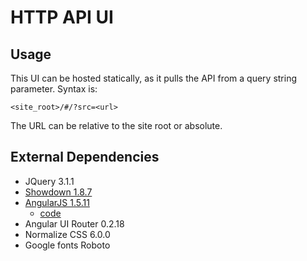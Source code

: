# HTTP API UI


## Usage

This UI can be hosted statically, as it pulls the API from a query string parameter. Syntax is:

`<site_root>/#/?src=<url>`

The URL can be relative to the site root or absolute.


## External Dependencies

* JQuery 3.1.1
* [Showdown 1.8.7](https://github.com/showdownjs/showdown)
* [AngularJS 1.5.11](https://angularjs.org)
    * [code](https://code.angularjs.org/1.5.11/angular-1.5.11.zip)
* Angular UI Router 0.2.18
* Normalize CSS 6.0.0
* Google fonts Roboto

